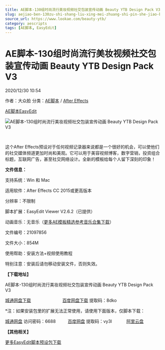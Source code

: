 ```yaml
---
title: AE脚本-130组时尚流行美妆视频社交包装宣传动画 Beauty YTB Design Pack V3
slug: aejiao-ben-130zu-shi-shang-liu-xing-mei-zhuang-shi-pin-she-jiao-bao-zhuang-xuan-chuan-dong-hua-beauty-ytb-design-pack-v3
source_url: https://www.lookae.com/beauty-ytb/
category: aescripts
tags: [AE脚本, EasyEdit]
---
```

# AE脚本-130组时尚流行美妆视频社交包装宣传动画 Beauty YTB Design Pack V3

2020/12/30 10:54

作者：大众脸
分类：[AE脚本](https://www.lookae.com/after-effects/aescripts/) / [After Effects](https://www.lookae.com/after-effects/)

[AE脚本](https://www.lookae.com/tag/ae%e8%84%9a%e6%9c%ac/)[EasyEdit](https://www.lookae.com/tag/easyedit/)

![AE脚本-130组时尚流行美妆视频社交包装宣传动画 Beauty YTB Design Pack V3](https://www.lookae.com/wp-content/uploads/2020/12/Beauty-YTB-Design-Pack.jpg "AE脚本-130组时尚流行美妆视频社交包装宣传动画 Beauty YTB Design Pack V3-LookAE.com")

﻿

这个After Effects预设对于任何视频记录器来说都是一个很好的机会，可以使他们的社交媒体频道更加时尚和美观。它可以用于美容视频博客，数字营销，投资组合标题，互联网广告，甚至社交网络设计。全新的模板给每个人留下深刻的印象！

**文件信息：**

支持系统：Win 和 Mac

适用软件：After Effects CC 2015或更高版本

分辨率：不限制

脚本扩展：EasyEdit Viewer V2.6.2（已提供）

动画音乐：无音乐（[更多AE模板精选参考音乐合集下载](https://item.taobao.com/item.htm?spm=a1z10.1.w4004-2793089344.4.MUvxbV&id=37289930486)）

文件编号：21097856

文件大小：854M

使用帮助：安装方法+视频使用教程

特别注意：安装后请勿移动安装文件，否则失效。

**【下载地址】**

AE脚本-130组时尚流行美妆视频社交包装宣传动画 Beauty YTB Design Pack V3

[城通网盘下载](https://089u.com/file/680462-477725688)                          [百度网盘下载](https://pan.baidu.com/s/1MxjQI-w0fu4Br7T_Qvml0w) 提取码：8dko

\*注：如果安装包里的扩展无法正常使用，请使用下面版本，仅脚本下载：

[城通网盘](https://url62.ctfile.com/f/680462-529993230-55f441) 访问密码：6688          [百度网盘](https://pan.baidu.com/s/1a-maZf7hMq3ugnaI_EBNkg) 提取码：vy3l            [阿里云盘](https://www.aliyundrive.com/s/HqfsE7WrFWq)

**【其他相关】**

[更多EasyEdit脚本预设包下载](https://www.lookae.com/tag/easyedit/)
